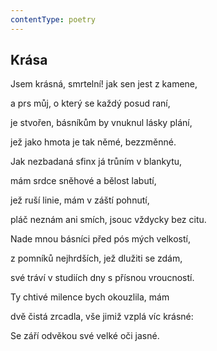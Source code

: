 ```yaml
---
contentType: poetry
---
```


<section>

## Krása

Jsem krásná, smrtelní! jak sen jest z kamene,

a prs můj, o který se každý posud raní,

je stvořen, básníkům by vnuknul lásky plání,

jež jako hmota je tak němé, bezzměnné.

</section>

<section>

Jak nezbadaná sfinx já trůním v blankytu,

mám srdce sněhové a bělost labutí,

jež ruší linie, mám v záští pohnutí,

pláč neznám ani smích, jsouc vždycky bez citu.

</section>

<section>

Nade mnou básníci před pós mých velkostí,

z pomníků nejhrdších, jež dlužiti se zdám,

své tráví v studiích dny s přísnou vroucností.

</section>

<section>

Ty chtivé milence bych okouzlila, mám

dvě čistá zrcadla, vše jimiž vzplá víc krásné:

Se září odvěkou své velké oči jasné.

</section>
